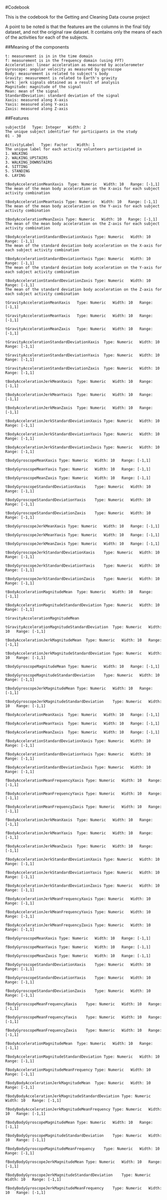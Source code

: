 #Codebook

This is the codebook for the Getting and Cleaning Data course project

A point to be noted is that the features are the columns in the final tidy dataset, and not the original raw dataset. It contains only the means of each of the activities for each of the subjects.


##Meaning of the components

	t: measurement is in in the time domain     
	f: measurement is in the frequency domain (using FFT)    
	Acceleration: linear acceleration as measured by accelerometer  
	Gyroscope: angular velocity as measured by gyroscope  
	Body: measurement is related to subject's body 
	Gravity: measurement is related to Earth's gravity   
	Jerk: jerk signals obtained as a result of analysis 
	Magnitude: magnitude of the signal 
	Mean: mean of the signal 
	StandardDeviation: standard deviation of the signal    
	Xaxis: measured along X-axis   
	Yaxis: measured along Y-axis  
	Zaxis: measured along Z-axis 

##Features

    subjectId   Type: Integer   Width: 2
    The unique subject identifier for participants in the study  
    01 - 30 

    ActivityLabel   Type: Factor    Width: 1
    The unique label for each activity volunteers participated in
    1. WALKING
    2. WALKING_UPSTAIRS
    3. WALKING_DOWNSTAIRS
    4. SITTING
    5. STANDING
    6. LAYING
    
    tBodyAccelerationMeanXaxis  Type: Numeric   Width: 10   Range: [-1,1]
    The mean of the mean body acceleration on the X-axis for each subject activity combination
    
    tBodyAccelerationMeanYaxis Type: Numeric   Width: 10   Range: [-1,1]
    The mean of the mean body acceleration on the Y-axis for each subject activity combination
    
    tBodyAccelerationMeanZaxis Type: Numeric   Width: 10   Range: [-1,1]
    The mean of the mean body acceleration on the Z-axis for each subject activity combination
    
    tBodyAccelerationStandardDeviationXaxis Type: Numeric   Width: 10   Range: [-1,1]
    The mean of the standard deviation body acceleration on the X-axis for each subject activity combination
    
    tBodyAccelerationStandardDeviationYaxis Type: Numeric   Width: 10   Range: [-1,1]
    The mean of the standard deviation body acceleration on the Y-axis for each subject activity combination
    
    tBodyAccelerationStandardDeviationZaxis Type: Numeric   Width: 10   Range: [-1,1]
    The mean of the standard deviation body acceleration on the Z-axis for each subject activity combination
    
    tGravityAccelerationMeanXaxis   Type: Numeric   Width: 10   Range: [-1,1]
    
    tGravityAccelerationMeanYaxis   Type: Numeric   Width: 10   Range: [-1,1]
    
    tGravityAccelerationMeanZaxis   Type: Numeric   Width: 10   Range: [-1,1]
    
    tGravityAccelerationStandardDeviationXaxis  Type: Numeric   Width: 10   Range: [-1,1]
    
    tGravityAccelerationStandardDeviationYaxis  Type: Numeric   Width: 10   Range: [-1,1]
    
    tGravityAccelerationStandardDeviationZaxis  Type: Numeric   Width: 10   Range: [-1,1]
    
    tBodyAccelerationJerkMeanXaxis  Type: Numeric   Width: 10   Range: [-1,1]
    
    tBodyAccelerationJerkMeanYaxis  Type: Numeric   Width: 10   Range: [-1,1]
    
    tBodyAccelerationJerkMeanZaxis  Type: Numeric   Width: 10   Range: [-1,1]
    
    tBodyAccelerationJerkStandardDeviationXaxis Type: Numeric   Width: 10   Range: [-1,1]
    
    tBodyAccelerationJerkStandardDeviationYaxis Type: Numeric   Width: 10   Range: [-1,1]
    
    tBodyAccelerationJerkStandardDeviationZaxis Type: Numeric   Width: 10   Range: [-1,1]
    
    tBodyGyroscopeMeanXaxis Type: Numeric   Width: 10   Range: [-1,1]
    
    tBodyGyroscopeMeanYaxis Type: Numeric   Width: 10   Range: [-1,1]
    
    tBodyGyroscopeMeanZaxis Type: Numeric   Width: 10   Range: [-1,1]
    
    tBodyGyroscopeStandardDeviationXaxis    Type: Numeric   Width: 10   Range: [-1,1]
    
    tBodyGyroscopeStandardDeviationYaxis    Type: Numeric   Width: 10   Range: [-1,1]
    
    tBodyGyroscopeStandardDeviationZaxis    Type: Numeric   Width: 10   Range: [-1,1]
    
    tBodyGyroscopeJerkMeanXaxis Type: Numeric   Width: 10   Range: [-1,1]
    
    tBodyGyroscopeJerkMeanYaxis Type: Numeric   Width: 10   Range: [-1,1]
    
    tBodyGyroscopeJerkMeanZaxis Type: Numeric   Width: 10   Range: [-1,1]
    
    tBodyGyroscopeJerkStandardDeviationXaxis    Type: Numeric   Width: 10   Range: [-1,1]
    
    tBodyGyroscopeJerkStandardDeviationYaxis    Type: Numeric   Width: 10   Range: [-1,1]
    
    tBodyGyroscopeJerkStandardDeviationZaxis    Type: Numeric   Width: 10   Range: [-1,1]
    
    tBodyAccelerationMagnitudeMean  Type: Numeric   Width: 10   Range: [-1,1]
    
    tBodyAccelerationMagnitudeStandardDeviation Type: Numeric   Width: 10   Range: [-1,1]
    
    tGravityAccelerationMagnitudeMean
    
    tGravityAccelerationMagnitudeStandardDeviation  Type: Numeric   Width: 10   Range: [-1,1]
    
    tBodyAccelerationJerkMagnitudeMean  Type: Numeric   Width: 10   Range: [-1,1]
    
    tBodyAccelerationJerkMagnitudeStandardDeviation Type: Numeric   Width: 10   Range: [-1,1]
    
    tBodyGyroscopeMagnitudeMean Type: Numeric   Width: 10   Range: [-1,1]
    
    tBodyGyroscopeMagnitudeStandardDeviation    Type: Numeric   Width: 10   Range: [-1,1]
    
    tBodyGyroscopeJerkMagnitudeMean Type: Numeric   Width: 10   Range: [-1,1]
    
    tBodyGyroscopeJerkMagnitudeStandardDeviation    Type: Numeric   Width: 10   Range: [-1,1]
    
    fBodyAccelerationMeanXaxis  Type: Numeric   Width: 10   Range: [-1,1]
    
    fBodyAccelerationMeanYaxis  Type: Numeric   Width: 10   Range: [-1,1]
    
    fBodyAccelerationMeanZaxis  Type: Numeric   Width: 10   Range: [-1,1]
    
    fBodyAccelerationStandardDeviationXaxis Type: Numeric   Width: 10   Range: [-1,1]
    
    fBodyAccelerationStandardDeviationYaxis Type: Numeric   Width: 10   Range: [-1,1]
    
    fBodyAccelerationStandardDeviationZaxis Type: Numeric   Width: 10   Range: [-1,1]
    
    fBodyAccelerationMeanFrequencyXaxis Type: Numeric   Width: 10   Range: [-1,1]
    
    fBodyAccelerationMeanFrequencyYaxis Type: Numeric   Width: 10   Range: [-1,1]
    
    fBodyAccelerationMeanFrequencyZaxis Type: Numeric   Width: 10   Range: [-1,1]
    
    fBodyAccelerationJerkMeanXaxis  Type: Numeric   Width: 10   Range: [-1,1]
    
    fBodyAccelerationJerkMeanYaxis  Type: Numeric   Width: 10   Range: [-1,1]
    
    fBodyAccelerationJerkMeanZaxis  Type: Numeric   Width: 10   Range: [-1,1]
    
    fBodyAccelerationJerkStandardDeviationXaxis Type: Numeric   Width: 10   Range: [-1,1]
    
    fBodyAccelerationJerkStandardDeviationYaxis Type: Numeric   Width: 10   Range: [-1,1]
    
    fBodyAccelerationJerkStandardDeviationZaxis Type: Numeric   Width: 10   Range: [-1,1]
    
    fBodyAccelerationJerkMeanFrequencyXaxis Type: Numeric   Width: 10   Range: [-1,1]
    
    fBodyAccelerationJerkMeanFrequencyYaxis Type: Numeric   Width: 10   Range: [-1,1]
    
    fBodyAccelerationJerkMeanFrequencyZaxis Type: Numeric   Width: 10   Range: [-1,1]
    
    fBodyGyroscopeMeanXaxis Type: Numeric   Width: 10   Range: [-1,1]
    
    fBodyGyroscopeMeanYaxis Type: Numeric   Width: 10   Range: [-1,1]
    
    fBodyGyroscopeMeanZaxis Type: Numeric   Width: 10   Range: [-1,1]
    
    fBodyGyroscopeStandardDeviationXaxis    Type: Numeric   Width: 10   Range: [-1,1]
    
    fBodyGyroscopeStandardDeviationYaxis    Type: Numeric   Width: 10   Range: [-1,1]
    
    fBodyGyroscopeStandardDeviationZaxis    Type: Numeric   Width: 10   Range: [-1,1]
    
    fBodyGyroscopeMeanFrequencyXaxis    Type: Numeric   Width: 10   Range: [-1,1]
    
    fBodyGyroscopeMeanFrequencyYaxis    Type: Numeric   Width: 10   Range: [-1,1]
    
    fBodyGyroscopeMeanFrequencyZaxis    Type: Numeric   Width: 10   Range: [-1,1]
    
    fBodyAccelerationMagnitudeMean  Type: Numeric   Width: 10   Range: [-1,1]
    
    fBodyAccelerationMagnitudeStandardDeviation Type: Numeric   Width: 10   Range: [-1,1]
    
    fBodyAccelerationMagnitudeMeanFrequency Type: Numeric   Width: 10   Range: [-1,1]
    
    fBodyBodyAccelerationJerkMagnitudeMean  Type: Numeric   Width: 10   Range: [-1,1]
    
    fBodyBodyAccelerationJerkMagnitudeStandardDeviation Type: Numeric   Width: 10   Range: [-1,1]
    
    fBodyBodyAccelerationJerkMagnitudeMeanFrequency Type: Numeric   Width: 10   Range: [-1,1]
    
    fBodyBodyGyroscopeMagnitudeMean Type: Numeric   Width: 10   Range: [-1,1]
    
    fBodyBodyGyroscopeMagnitudeStandardDeviation    Type: Numeric   Width: 10   Range: [-1,1]
    
    fBodyBodyGyroscopeMagnitudeMeanFrequency    Type: Numeric   Width: 10   Range: [-1,1]
    
    fBodyBodyGyroscopeJerkMagnitudeMean Type: Numeric   Width: 10   Range: [-1,1]
    
    fBodyBodyGyroscopeJerkMagnitudeStandardDeviation    Type: Numeric   Width: 10   Range: [-1,1]
    
    fBodyBodyGyroscopeJerkMagnitudeMeanFrequency    Type: Numeric   Width: 10   Range: [-1,1]
